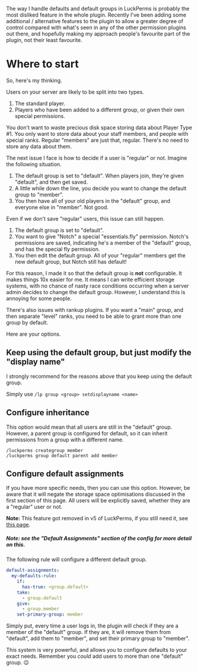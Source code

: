 The way I handle defaults and default groups in LuckPerms is probably the most disliked feature in the whole plugin. Recently I've been adding some additional / alternative features to the plugin to allow a greater degree of control compared with what's seen in any of the other permission plugins out there, and hopefully making my approach people's favourite part of the plugin, not their least favourite.

# Where to start
So, here's my thinking.

Users on your server are likely to be split into two types. 

1. The standard player.
2. Players who have been added to a different group, or given their own special permissions.

You don't want to waste precious disk space storing data about Player Type #1. You only want to store data about your staff members, and people with special ranks. Regular "members" are just that, regular. There's no need to store any data about them.

The next issue I face is how to decide if a user is "regular" or not. Imagine the following situation.

1. The default group is set to "default". When players join, they're given "default", and then get saved.
2. A little while down the line, you decide you want to change the default group to "member".
3. You then have all of your old players in the "default" group, and everyone else in "member". Not good.

Even if we don't save "regular" users, this issue can still happen.

1. The default group is set to "default".
2. You want to give "Notch" a special "essentials.fly" permission. Notch's permissions are saved, indicating he's a member of the "default" group, and has the special fly permission.
3. You then edit the default group. All of your "regular" members get the new default group, but Notch still has default!

For this reason, I made it so that the default group is **not** configurable. It makes things 10x easier for me. It means I can write efficient storage systems, with no chance of nasty race conditions occurring when a server admin decides to change the default group. However, I understand this is annoying for some people.

There's also issues with rankup plugins. If you want a "main" group, and then separate "level" ranks, you need to be able to grant more than one group by default. 

Here are your options.

## Keep using the default group, but just modify the "display name"
I strongly recommend for the reasons above that you keep using the default group.

Simply use `/lp group <group> setdisplayname <name>`


## Configure inheritance
This option would mean that all users are still in the "default" group. However, a parent group is configured for default, so it can inherit permissions from a group with a different name.

```
/luckperms creategroup member
/luckperms group default parent add member
```

## Configure default assignments
If you have more specific needs, then you can use this option. However, be aware that it will negate the storage space optimisations discussed in the first section of this page. All users will be explicitly saved, whether they are a "regular" user or not.

**Note:** This feature got removed in v5 of LuckPerms, if you still need it, see [this page](https://github.com/lucko/LuckPerms/wiki/Upgrading-from-v4-to-v5#other).

##### Note: see the "Default Assignments" section of the config for more detail on this.

The following rule will configure a different default group.
```yml
default-assignments:
  my-defaults-rule:
    if:
      has-true: <group.default>
    take:
      - group.default
    give:
      - group.member
    set-primary-group: member
```

Simply put, every time a user logs in, the plugin will check if they are a member of the "default" group. If they are, it will remove them from "default", add them to "member", and set their primary group to "member".

This system is very powerful, and allows you to configure defaults to your exact needs. Remember you _could_ add users to more than one "default" group. 😉 
